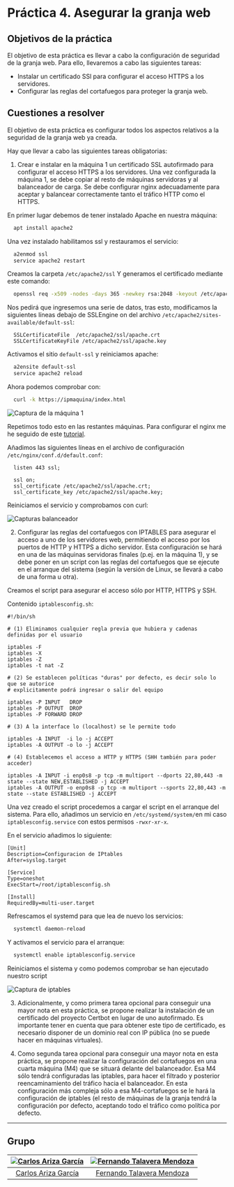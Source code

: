 # Práctica 4. Asegurar la granja web

## Objetivos de la práctica

El objetivo de esta práctica es llevar a cabo la configuración de seguridad de la granja web. Para ello, llevaremos a cabo las siguientes tareas:

- Instalar un certificado SSl para configurar el acceso HTTPS a los servidores.
- Configurar las reglas del cortafuegos para proteger la granja web.

## Cuestiones a resolver

El objetivo de esta práctica es configurar todos los aspectos relativos a la seguridad de la granja web ya creada.

Hay que llevar a cabo las siguientes tareas obligatorias:

1. Crear e instalar en la máquina 1 un certificado SSL autofirmado para configurar el acceso HTTPS a los servidores. Una vez configurada la máquina 1, se debe copiar al resto de máquinas servidoras y al balanceador de carga. Se debe configurar nginx adecuadamente para aceptar y balancear correctamente tanto el tráfico HTTP como el HTTPS.

En primer lugar debemos de tener instalado Apache en nuestra máquina:

```bash
  apt install apache2
```

Una vez instalado habilitamos ssl y restauramos el servicio:

```bash
  a2enmod ssl
  service apache2 restart
```

Creamos la carpeta `/etc/apache2/ssl`
Y generamos el certificado mediante este comando:

```bash
  openssl req -x509 -nodes -days 365 -newkey rsa:2048 -keyout /etc/apache2/ssl/apache.key -out /etc/apache2/ssl/apache.crt
```

Nos pedirá que ingresemos una serie de datos, tras esto, modificamos la siguientes líneas debajo de SSLEngine on del archivo `/etc/apache2/sites-available/default-ssl`:

```script
  SSLCertificateFile  /etc/apache2/ssl/apache.crt
  SSLCertificateKeyFile /etc/apache2/ssl/apache.key
```

Activamos el sitio `default-ssl` y reiniciamos apache:

```bash
  a2ensite default-ssl
  service apache2 reload
```

Ahora podemos comprobar con:

```bash
  curl -k https://ipmaquina/index.html
```

![Captura de la máquina 1](./imagenes/Capturam1.png)

Repetimos todo esto en las restantes máquinas. Para configurar el nginx me he seguido de este [tutorial](https://carlosazaustre.es/como-instalar-un-servidor-https-en-nginx-desde-cero/).

Añadimos las siguientes líneas en el archivo de configuración `/etc/nginx/conf.d/default.conf`:

```script
  listen 443 ssl;

  ssl on;
  ssl_certificate /etc/apache2/ssl/apache.crt;
  ssl_certificate_key /etc/apache2/ssl/apache.key;
```

Reiniciamos el servicio y comprobamos con curl:

![Capturas balanceador](./imagenes/CapturaBalanceador.png)

2. Configurar las reglas del cortafuegos con IPTABLES para asegurar el acceso a uno de los servidores web, permitiendo el acceso por los puertos de HTTP y HTTPS a dicho servidor. Esta configuración se hará en una de las máquinas servidoras finales (p.ej. en la máquina 1), y se debe poner en un script con las reglas del cortafuegos que se ejecute en el arranque del sistema (según la versión de Linux, se llevará a cabo de una forma u otra).

Creamos el script para asegurar el acceso sólo por HTTP, HTTPS y SSH. 

Contenido `iptablesconfig.sh`:

```script
#!/bin/sh

# (1) Eliminamos cualquier regla previa que hubiera y cadenas definidas por el usuario

iptables -F
iptables -X
iptables -Z
iptables -t nat -Z

# (2) Se establecen políticas "duras" por defecto, es decir solo lo que se autorice
# explicitamente podrá ingresar o salir del equipo

iptables -P INPUT   DROP
iptables -P OUTPUT  DROP
iptables -P FORWARD DROP

# (3) A la interface lo (localhost) se le permite todo

iptables -A INPUT  -i lo -j ACCEPT
iptables -A OUTPUT -o lo -j ACCEPT

# (4) Establecemos el acceso a HTTP y HTTPS (SHH también para poder acceder)

iptables -A INPUT -i enp0s8 -p tcp -m multiport --dports 22,80,443 -m state --state NEW,ESTABLISHED -j ACCEPT
iptables -A OUTPUT -o enp0s8 -p tcp -m multiport --sports 22,80,443 -m state --state ESTABLISHED -j ACCEPT
```
Una vez creado el script procedemos a cargar el script en el arranque del sistema. Para ello, añadimos un servicio en `/etc/systemd/system/`en mi caso `iptablesconfig.service` con estos permisos `-rwxr-xr-x`.

En el servicio añadimos lo siguiente:

```systemd
[Unit]
Description=Configuracion de IPtables
After=syslog.target

[Service]
Type=oneshot
ExecStart=/root/iptablesconfig.sh

[Install]
RequiredBy=multi-user.target
```

Refrescamos el systemd para que lea de nuevo los servicios:

```bash
  systemctl daemon-reload
```

Y activamos el servicio para el arranque:

```bash
  systemctl enable iptablesconfig.service
```

Reiniciamos el sistema y como podemos comprobar se han ejecutado nuestro script

![Captura de iptables](./imagenes/CapturaIptables.png)

3. Adicionalmente, y como primera tarea opcional para conseguir una mayor nota en esta práctica, se propone realizar la instalación de un certificado del proyecto Certbot en lugar de uno autofirmado. Es importante tener en cuenta que para obtener este tipo de certificado, es necesario disponer de un dominio real con IP pública (no se puede hacer en máquinas virtuales).

4. Como segunda tarea opcional para conseguir una  mayor nota en esta práctica, se propone realizar la configuración del cortafuegos en una cuarta máquina (M4) que se situará delante del balanceador. Esa M4 sólo tendrá configuradas las iptables, para hacer el filtrado y posterior reencaminamiento del tráfico hacia el balanceador. En esta configuración más compleja sólo a esa M4-cortafuegos se le hará la configuración de iptables (el resto de máquinas de la granja tendrá la configuración por defecto, aceptando todo el tráfico como política por defecto.

- - -

## Grupo

  | [![Carlos Ariza García](https://github.com/AGCarlos.png?size=100)](https://github.com/AGCarlos) | [![Fernando Talavera Mendoza](https://github.com/Thejokeri.png?size=100)](https://github.com/Thejokeri) |
| :---: | :---: |
| [Carlos Ariza García](https://github.com/AGCarlos) | [Fernando Talavera Mendoza](https://github.com/Thejokeri) |
